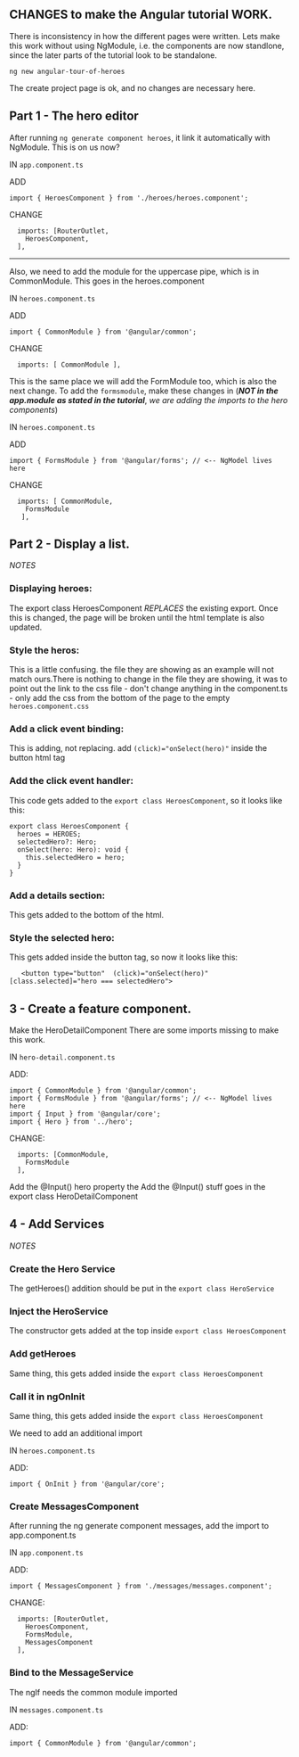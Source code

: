 
## CHANGES to make the Angular tutorial WORK.

There is inconsistency in how the different pages were written.
Lets make this work without using NgModule, i.e. the components are now standlone, since the later parts of the tutorial look to be standalone.

`ng new angular-tour-of-heroes`

The create project page is ok, and no changes are necessary here.

## Part 1 - The hero editor

After running `ng generate component heroes`, it link it automatically with NgModule. This is on us now?

IN `app.component.ts`

ADD
```
import { HeroesComponent } from './heroes/heroes.component';
```

CHANGE
```
  imports: [RouterOutlet,
    HeroesComponent,
  ],
```


-----------

Also, we need to add the module for the uppercase pipe, which is in CommonModule. This goes in the heroes.component


IN `heroes.component.ts`

ADD
```
import { CommonModule } from '@angular/common';
```

CHANGE
```
  imports: [ CommonModule ],
```


This is the same place we will add the FormModule too, which is also the next change.
To add the `formsmodule`, make these changes in (***NOT in the app.module as stated in the tutorial***, *we are adding the imports to the hero components*)

IN `heroes.component.ts`

ADD
```
import { FormsModule } from '@angular/forms'; // <-- NgModel lives here
```

CHANGE
```
  imports: [ CommonModule,
    FormsModule
   ],
```


## Part 2 - Display a list.

*NOTES*

### Displaying heroes:
The export class HeroesComponent *REPLACES* the existing export.  Once this is changed, the page will be broken until the html template is also updated.


### Style the heros:
This is a little confusing. the file they are showing as an example will not match ours.There is nothing to change in the file they are showing, it was to point out the link to the css file - don't change anything in the component.ts - only add the css from the bottom of the page to the empty `heroes.component.css`

### Add a click event binding:
This is adding, not replacing. add `(click)="onSelect(hero)"` inside the button html tag

### Add the click event handler:
This code gets added to the `export class HeroesComponent`, so it looks like this:
```
export class HeroesComponent {
  heroes = HEROES;
  selectedHero?: Hero;
  onSelect(hero: Hero): void {
    this.selectedHero = hero;
  }
}
```

### Add a details section:
This gets added to the bottom of the html.

### Style the selected hero: 
This gets added inside the button tag, so now it looks like this:

`   <button type="button"  (click)="onSelect(hero)" [class.selected]="hero === selectedHero">`


## 3 - Create a feature component.

Make the HeroDetailComponent
There are some imports missing to make this work.

IN `hero-detail.component.ts`

ADD:
```
import { CommonModule } from '@angular/common';
import { FormsModule } from '@angular/forms'; // <-- NgModel lives here
import { Input } from '@angular/core';
import { Hero } from '../hero';
```

CHANGE:
```
  imports: [CommonModule,
    FormsModule
  ],
```

Add the @Input() hero property
the Add the @Input() stuff goes in the export class HeroDetailComponent

## 4 - Add Services

*NOTES*

### Create the Hero Service
The getHeroes() addition should be put in the `export class HeroService`

### Inject the HeroService
The constructor gets added at the top inside `export class HeroesComponent`

### Add getHeroes
Same thing, this gets added inside the `export class HeroesComponent`

### Call it in ngOnInit
Same thing, this gets added inside the `export class HeroesComponent`

We need to add an additional import

IN `heroes.component.ts`

ADD:
```
import { OnInit } from '@angular/core';
```

### Create MessagesComponent
After running the ng generate component messages, add the import to app.component.ts

IN `app.component.ts`

ADD:
```
import { MessagesComponent } from './messages/messages.component';
```

CHANGE:
```
  imports: [RouterOutlet,
    HeroesComponent,
    FormsModule,
    MessagesComponent
  ],
```

### Bind to the MessageService
The ngIf needs the common module imported

IN `messages.component.ts`

ADD:
```
import { CommonModule } from '@angular/common';
```
